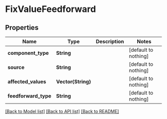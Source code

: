 # FixValueFeedforward


## Properties
Name | Type | Description | Notes
------------ | ------------- | ------------- | -------------
**component_type** | **String** |  | [default to nothing]
**source** | **String** |  | [default to nothing]
**affected_values** | **Vector{String}** |  | [default to nothing]
**feedforward_type** | **String** |  | [default to nothing]


[[Back to Model list]](../README.md#models) [[Back to API list]](../README.md#api-endpoints) [[Back to README]](../README.md)


